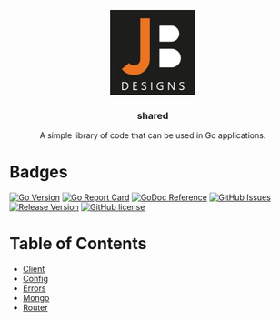 <p align="center">
  <img alt="JB Designs logo" src="./.resources/jb-icon.jpg" height="150"/>
  <h3 align="center">shared</h3>
  <p align="center">A simple library of code that can be used in Go applications.</p>
</p>

# Badges

[![Go Version](https://img.shields.io/github/go-mod/go-version/gomods/athens.svg?style=plastic)](https://github.com/jobaldw/shared/v2)
[![Go Report Card](https://goreportcard.com/badge/github.com/jobaldw/shared?style=plastic)](https://goreportcard.com/report/github.com/jobaldw/shared/v2)
[![GoDoc Reference](https://img.shields.io/badge/godoc-reference-blue.svg?style=plastic)](https://godoc.org/github.com/jobaldw/shared/v2)
[![GitHub Issues](https://img.shields.io/github/issues/jobaldw/shared?style=plastic)](https://github.com/jobaldw/shared/v2/issues) 
[![Release Version](https://img.shields.io/github/v/release/jobaldw/shared?style=plastic)](https://img.shields.io/github/v/release/jobaldw/shared/v2)
[![GitHub license](https://img.shields.io/github/license/jobaldw/shared?style=plastic)](https://github.com/jobaldw/shared/blob/main/LICENSE.md)



# Table of Contents

* [Client](https://github.com/jobaldw/shared/tree/main/client "adding/creating clients to your application")
* [Config](https://github.com/jobaldw/shared/tree/main/config "reading in JSON configs")
* [Errors](https://github.com/jobaldw/shared/tree/main/errors "handle errors")
* [Mongo](https://github.com/jobaldw/shared/tree/main/mongo "connecting to mongo")
* [Router](https://github.com/jobaldw/shared/tree/main/router "setting up your server")
